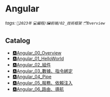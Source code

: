 Angular
===
###### tags: `📆2023年` `💻編程/🖼前端/02_技術框架` `🗂Overview`

Catalog
---
- [🅰️Angular_00_Overview](https://hackmd.io/@MickeyHuang233/Angular_00_Overview)
- [🅰️Angular_01_HelloWorld](https://hackmd.io/@MickeyHuang233/Angular_01_HelloWorld)
- [🅰️Angular_02_組件](https://hackmd.io/@MickeyHuang233/Angular_02_組件)
- [🅰️Angular_03_數據、指令綁定](https://hackmd.io/@MickeyHuang233/Angular_03_數據、指令綁定)
- [🅰️Angular_04_Pipe](https://hackmd.io/@MickeyHuang233/Angular_04_Pipe)
- [🅰️Angular_05_服務、依賴注入](https://hackmd.io/@MickeyHuang233/Angular_05_服務、依賴注入)
- [🅰️Angular_06_路由、導航](https://hackmd.io/@MickeyHuang233/Angular_06_路由、導航)
